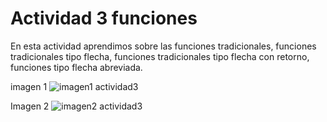 #  Actividad 3 funciones

En esta actividad aprendimos sobre las funciones tradicionales, funciones tradicionales tipo  flecha, funciones tradicionales tipo flecha con retorno, funciones tipo flecha abreviada. 

imagen 1
![imagen1 actividad3](https://user-images.githubusercontent.com/105289971/180437402-47f20e5f-4274-4baa-91c7-c8804cd0bc0b.png)

Imagen 2
![imagen2 actividad3](https://user-images.githubusercontent.com/105289971/180437419-a316e0a2-fc9a-4ef7-a692-577f960d5dab.png)





